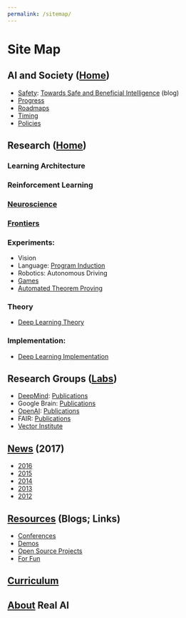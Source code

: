 ```yaml
---
permalink: /sitemap/
---
```

# Site Map

## AI and Society ([Home](http://realai.org))

* [Safety](http://realai.org/safety/): [Towards Safe and Beneficial Intelligence](http://realai.org/blog/towards-safe-and-beneficial-intelligence/) (blog)
* [Progress](http://realai.org/progress/)
* [Roadmaps](http://realai.org/roadmaps/)
* [Timing](http://realai.org/timing/)
* [Policies](http://realai.org/policies/)

## Research ([Home](http://realai.org))

### Learning Architecture

### Reinforcement Learning

### [Neuroscience](http://realai.org/neuroscience/)

### [Frontiers](http://realai.org/frontiers/)

### Experiments:

* Vision
* Language: [Program Induction](http://realai.org/program-induction)
* Robotics: Autonomous Driving
* [Games](http://realai.org/games/)
* [Automated Theorem Proving](http://realai.org/automated-theorem-proving/)

### Theory

* [Deep Learning Theory](http://realai.org/deep-learning-theory/)

### Implementation:

* [Deep Learning Implementation](http://realai.org/deep-learning-implementation/)

## Research Groups ([Labs](http://realai.org/labs/))

* [DeepMind](http://realai.org/labs/deepmind): [Publications](http://realai.org/labs/deepmind/publications/)
* Google Brain: [Publications](http://realai.org/labs/google-brain/publications/)
* [OpenAI](http://realai.org/labs/openai): [Publications](http://realai.org/labs/openai/publications/)
* FAIR: [Publications](http://realai.org/labs/fair/publications/)
* [Vector Institute](http://realai.org/labs/vector-institute/)

## [News](http://realai.org/news/) (2017)

* [2016](http://realai.org/news/2016/)
* [2015](http://realai.org/news/2015/)
* [2014](http://realai.org/news/2014/)
* [2013](http://realai.org/news/2013/)
* [2012](http://realai.org/news/2012/)

## [Resources](http://realai.org/resources/) (Blogs; Links)

* [Conferences](http://realai.org/conferences/)
* [Demos](http://realai.org/resources/demos)
* [Open Source Projects](http://realai.org/resources/open-source-projects/)
* [For Fun](http://realai.org/resources/for-fun/)

## [Curriculum](http://realai.org/curriculum/)

## [About](http://realai.org/about/) Real AI
